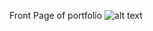 Front Page of portfolio
![alt text](https://github.com/ishangupta-1510/Portfolio/blob/main/images/Screenshot%20from%202022-06-26%2018-47-49.png?raw=true)
